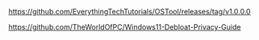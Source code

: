 https://github.com/EverythingTechTutorials/OSTool/releases/tag/v1.0.0.0

https://github.com/TheWorldOfPC/Windows11-Debloat-Privacy-Guide
